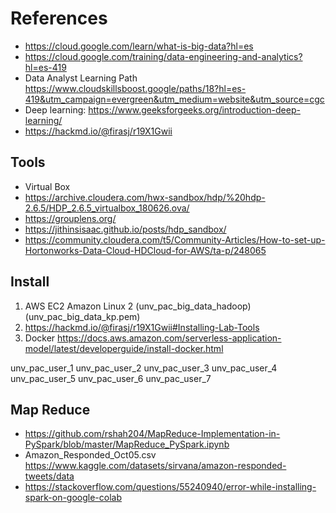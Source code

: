 # References

- <https://cloud.google.com/learn/what-is-big-data?hl=es>
- <https://cloud.google.com/training/data-engineering-and-analytics?hl=es-419>
- Data Analyst Learning Path <https://www.cloudskillsboost.google/paths/18?hl=es-419&utm_campaign=evergreen&utm_medium=website&utm_source=cgc>
- Deep learning: <https://www.geeksforgeeks.org/introduction-deep-learning/>
- <https://hackmd.io/@firasj/r19X1Gwii>

## Tools

- Virtual Box
- <https://archive.cloudera.com/hwx-sandbox/hdp/%20hdp-2.6.5/HDP_2.6.5_virtualbox_180626.ova/>
- <https://grouplens.org/>
- <https://jithinsisaac.github.io/posts/hdp_sandbox/>
- <https://community.cloudera.com/t5/Community-Articles/How-to-set-up-Hortonworks-Data-Cloud-HDCloud-for-AWS/ta-p/248065>

## Install

1. AWS EC2 Amazon Linux 2 (unv_pac_big_data_hadoop) (unv_pac_big_data_kp.pem)
2. <https://hackmd.io/@firasj/r19X1Gwii#Installing-Lab-Tools>
3. Docker <https://docs.aws.amazon.com/serverless-application-model/latest/developerguide/install-docker.html>

unv_pac_user_1
unv_pac_user_2
unv_pac_user_3
unv_pac_user_4
unv_pac_user_5
unv_pac_user_6
unv_pac_user_7



## Map Reduce

- <https://github.com/rshah204/MapReduce-Implementation-in-PySpark/blob/master/MapReduce_PySpark.ipynb>
- Amazon_Responded_Oct05.csv <https://www.kaggle.com/datasets/sirvana/amazon-responded-tweets/data>
- <https://stackoverflow.com/questions/55240940/error-while-installing-spark-on-google-colab>